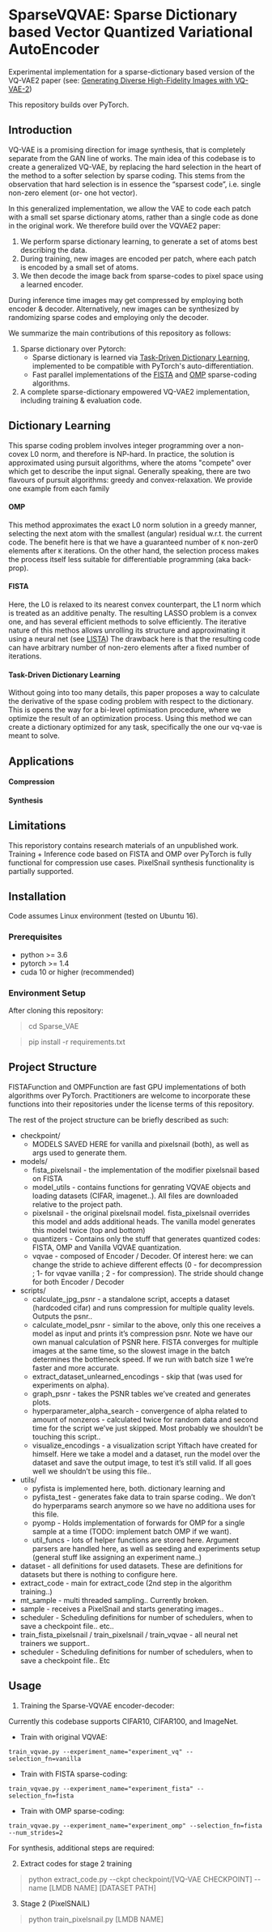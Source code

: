 # SparseVQVAE: Sparse Dictionary based Vector Quantized Variational AutoEncoder
Experimental implementation for a sparse-dictionary based version of the VQ-VAE2 paper
(see: [Generating Diverse High-Fidelity Images with VQ-VAE-2](https://arxiv.org/abs/1906.00446))

This repository builds over PyTorch.

## Introduction

VQ-VAE is a promising direction for image synthesis, that is completely separate from the GAN line of works.
The main idea of this codebase is to create a generalized VQ-VAE,
by replacing the hard selection in the heart of the method to a softer selection by sparse coding.
This stems from the observation that hard selection is in essence the “sparsest code”,
i.e. single non-zero element (or- one hot vector).

In this generalized implementation, we allow the VAE to code each patch with a small set sparse dictionary atoms,
rather than a single code as done in the original work.
We therefore build over the VQVAE2 paper:
 1. We perform sparse dictionary learning, to generate a set of atoms best describing the data.
 2. During training, new images are encoded per patch, where each patch is encoded by a small set of atoms.
 3. We then decode the image back from sparse-codes to pixel space using a learned encoder.
 
 During inference time images may get compressed by employing both encoder & decoder.
 Alternatively, new images can be synthesized by randomizing sparse codes and employing only the decoder.  

We summarize the main contributions of this repository as follows:
1. Sparse dictionary over Pytorch:
    - Sparse dictionary is learned via [Task-Driven Dictionary Learning][1], implemented to be compatible with PyTorch's auto-differentiation.
    - Fast parallel implementations of the [FISTA][2] and [OMP][3] sparse-coding algorithms.
2. A complete sparse-dictionary empowered VQ-VAE2 implementation, including training & evaluation code.   

[1]: https://arxiv.org/abs/1009.5358
[2]: https://people.rennes.inria.fr/Cedric.Herzet/Cedric.Herzet/Sparse_Seminar/Entrees/2012/11/12_A_Fast_Iterative_Shrinkage-Thresholding_Algorithmfor_Linear_Inverse_Problems_(A._Beck,_M._Teboulle)_files/Breck_2009.pdf
[3]: http://www.cs.technion.ac.il/~ronrubin/Publications/KSVD-OMP-v2.pdf

## Dictionary Learning

This sparse coding problem involves integer programming over a non-covex L0 norm, and therefore is NP-hard.
In practice, the solution is approximated using pursuit algorithms, where the atoms "compete" over which get to describe the input signal.
Generally speaking, there are two flavours of pursuit algorithms: greedy and convex-relaxation.
We provide one example from each family


#### OMP

This method approximates the exact L0 norm solution in a greedy manner, selecting the next atom with the smallest (angular) residual w.r.t. the current code. 
The benefit here is that we have a guaranteed number of `K` non-zer0 elements after `K` iterations.
On the other hand, the selection process makes the process itself less suitable for differentiable programming (aka back-prop).

#### FISTA

Here, the L0 is relaxed to its nearest convex counterpart, the L1 norm which is treated as an additive penalty.
The resulting LASSO problem is a convex one, and has several efficient methods to solve efficiently.
The iterative nature of this methos allows unrolling its structure and approximating it using a neural net (see [LISTA](http://yann.lecun.com/exdb/publis/pdf/gregor-icml-10.pdf))
The drawback here is that the resulting code can have arbitrary number of non-zero elements after a fixed number of iterations.

#### Task-Driven Dictionary Learning

Without going into too many details, this paper proposes a way to calculate the derivative of the spase coding problem with respect to the dictionary.
This is opens the way for a bi-level optimisation procedure, where we optimize the result of an optimization process. 
Using this method we can create a dictionary optimized for any task, specifically the one our vq-vae is meant to solve. 

## Applications

#### Compression
#### Synthesis

## Limitations

This reporistory contains research materials of an unpublished work.
Training + Inference code based on FISTA and OMP over PyTorch is fully functional for compression use cases.
PixelSnail synthesis functionality is partially supported.

## Installation

Code assumes Linux environment (tested on Ubuntu 16).

### Prerequisites

* python >= 3.6
* pytorch >= 1.4
* cuda 10 or higher (recommended)

### Environment Setup

After cloning this repository:
> cd Sparse_VAE

> pip install -r requirements.txt

## Project Structure

FISTAFunction and OMPFunction are fast GPU implementations of both algorithms over PyTorch.
Practitioners are welcome to incorporate these functions into their repositories under the license terms of this repository.

The rest of the project structure can be briefly described as such:

* checkpoint/
    * MODELS SAVED HERE for vanilla and pixelsnail (both), as well as args used to generate them.
* models/
    * fista_pixelsnail - the implementation of the modifier pixelsnail based on FISTA
    * model_utils - contains functions for genrating VQVAE objects and loading datasets (CIFAR, imagenet..). All files are downloaded relative to the project path.
    * pixelsnail - the original pixelsnail model. fista_pixelsnail overrides this model and adds additional heads. The vanilla model generates this model twice (top and bottom)
    * quantizers - Contains only the stuff that generates quantized codes: FISTA, OMP and Vanilla VQVAE quantization.
    * vqvae - composed of Encoder / Decoder. Of interest here: we can change the stride to achieve different effects (0 - for decompression ; 1- for vqvae vanilla ; 2 - for compression). The stride should change for both Encoder / Decoder
* scripts/
    * calculate_jpg_psnr - a standalone script, accepts a dataset (hardcoded cifar) and runs compression for multiple quality levels. Outputs the psnr..
    * calculate_model_psnr - similar to the above, only this one receives a model as input and prints it’s compression psnr. Note we have our own manual calculation of PSNR here. FISTA converges for multiple images at the same time, so the slowest image in the batch determines the bottleneck speed. If we run with batch size 1 we’re faster and more accurate.
    * extract_dataset_unlearned_encodings - skip that (was used for experiments on alpha).
    * graph_psnr - takes the PSNR tables we’ve created and generates plots.
    * hyperparameter_alpha_search - convergence of alpha related to amount of nonzeros - calculated twice for random data and second time for the script we’ve just skipped. Most probably we shouldn’t be touching this script..
    * visualize_encodings - a visualization script Yiftach have created for himself. Here we take a model and a dataset, run the model over the dataset and save the output image, to test it’s still valid. If all goes well we shouldn’t be using this file..
* utils/
    * pyfista is implemented here, both. dictionary learning and 
    * pyfista_test - generates fake data to train sparse coding.. We don’t do hyperparams search anymore so we have no additiona uses for this file.
    * pyomp - Holds implementation of forwards for OMP for a single sample at a time (TODO: implement batch OMP if we want).
    * util_funcs - lots of helper functions are stored here. Argument parsers are handled here, as well as seeding and experiments setup (general stuff like assigning an experiment name..)
* dataset - all definitions for used datasets. These are definitions for datasets but there is nothing to configure here.
* extract_code - main for extract_code (2nd step in the algorithm training..)
* mt_sample - multi threaded sampling.. Currently broken. 
* sample - receives a PixelSnail and starts generating images..
* scheduler - Scheduling definitions for number of schedulers, when to save a checkpoint file.. etc..
* train_fista_pixelsnail / train_pixelsnail / train_vqvae - all neural net trainers we support..
* scheduler - Scheduling definitions for number of schedulers, when to save a checkpoint file.. Etc

## Usage

1. Training the Sparse-VQVAE encoder-decoder:

Currently this codebase supports CIFAR10, CIFAR100, and ImageNet.

* Train with original VQVAE:
```
train_vqvae.py --experiment_name="experiment_vq" --selection_fn=vanilla 
```

* Train with FISTA sparse-coding:

```
train_vqvae.py --experiment_name="experiment_fista" --selection_fn=fista 
```

* Train with OMP sparse-coding:

```
train_vqvae.py --experiment_name="experiment_omp" --selection_fn=fista --num_strides=2
```


For synthesis, additional steps are required:

2. Extract codes for stage 2 training

> python extract_code.py --ckpt checkpoint/[VQ-VAE CHECKPOINT] --name [LMDB NAME] [DATASET PATH]


3. Stage 2 (PixelSNAIL)

> python train_pixelsnail.py [LMDB NAME]

